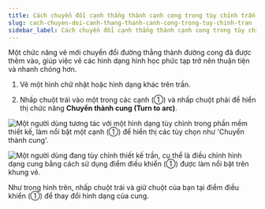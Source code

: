 ```yaml
---
title: Cách chuyển đổi cạnh thẳng thành cạnh cong trong tùy chỉnh trần
slug: cach-chuyen-doi-canh-thang-thanh-canh-cong-trong-tuy-chinh-tran
sidebar_label: Cách chuyển đổi cạnh thẳng thành cạnh cong trong tùy chỉnh trần
---
```


Một chức năng vẽ mới chuyển đổi đường thẳng thành đường cong đã được thêm vào, giúp việc vẽ các hình dạng hình học phức tạp trở nên thuận tiện và nhanh chóng hơn.

1. Vẽ một hình chữ nhật hoặc hình dạng khác trên trần.

2. Nhấp chuột trái vào một trong các cạnh (①) và nhấp chuột phải để hiển thị chức năng **Chuyển thành cung (Turn to arc)**.

![Một người dùng tương tác với một hình dạng tùy chỉnh trong phần mềm thiết kế, làm nổi bật một cạnh (①) để hiển thị các tùy chọn như 'Chuyển thành cung'.](https://storage.googleapis.com/jegavn_kb/images/d7e5d305-ac6f-466e-acc2-35d4c52718aa.png)

![Một người dùng đang tùy chỉnh thiết kế trần, cụ thể là điều chỉnh hình dạng cung bằng cách sử dụng điểm điều khiển (①) được làm nổi bật trên khung vẽ.](https://storage.googleapis.com/jegavn_kb/images/7ef253fb-2420-4f39-863e-1e92fece7bf8.png)

Như trong hình trên, nhấp chuột trái và giữ chuột của bạn tại điểm điều khiển (①) để thay đổi hình dạng của cung.